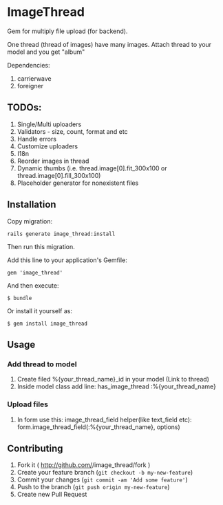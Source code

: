 # ImageThread

Gem for multiply file upload (for backend).

One thread (thread of images) have many images. Attach thread to your model and
you get "album"

Dependencies:
1. carrierwave
2. foreigner

## TODOs:
1. Single/Multi uploaders
2. Validators - size, count, format and etc
3. Handle errors
4. Customize uploaders
5. I18n
6. Reorder images in thread
7. Dynamic thumbs (i.e. thread.image[0].fit_300x100 or thread.image[0].fill_300x100)
8. Placeholder generator for nonexistent files


## Installation

Copy migration:

    rails generate image_thread:install

Then run this migration.


Add this line to your application's Gemfile:

    gem 'image_thread'

And then execute:

    $ bundle

Or install it yourself as:

    $ gem install image_thread

## Usage

### Add thread to model
1. Create filed %{your_thread_name}_id in your model (Link to thread)
2. Inside model class add line: has_image_thread :%{your_thread_name}

### Upload files
1. In form use this: image_thread_field helper(like text_field etc): form.image_thread_field(:%{your_thread_name}, options)

## Contributing

1. Fork it ( http://github.com/<my-github-username>/image_thread/fork )
2. Create your feature branch (`git checkout -b my-new-feature`)
3. Commit your changes (`git commit -am 'Add some feature'`)
4. Push to the branch (`git push origin my-new-feature`)
5. Create new Pull Request
